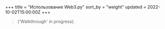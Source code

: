 +++
title = "Использование Web3.py"
sort_by = "weight"
updated = 2022-10-02T15:00:00Z
+++

>\('Walkthrough' in progress\).

### <a id="introduction"></a>
